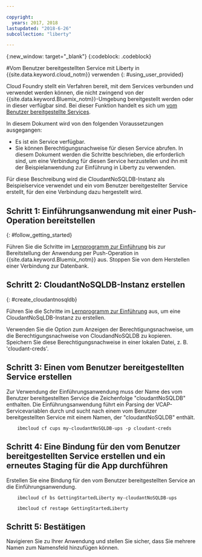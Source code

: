 ```yaml
---

copyright:
  years: 2017, 2018
lastupdated: "2018-6-26"
subcollection: "liberty"

---
```


{:new_window: target="_blank"}
{:codeblock: .codeblock}

#Vom Benutzer bereitgestellten Service mit Liberty in {{site.data.keyword.cloud_notm}} verwenden
{: #using_user_provided}

Cloud Foundry stellt ein Verfahren bereit, mit dem Services verbunden und verwendet werden können, die nicht zwingend von der
{{site.data.keyword.Bluemix_notm}}-Umgebung bereitgestellt werden oder in dieser verfügbar sind.
Bei dieser Funktion handelt es sich um [vom Benutzer bereitgestellte Services](https://docs.cloudfoundry.org/devguide/services/user-provided.html).

In diesem Dokument wird von den folgenden Voraussetzungen ausgegangen:
  * Es ist ein Service verfügbar.
  * Sie können Berechtigungsnachweise für diesen Service abrufen.
In diesem Dokument werden die Schritte beschrieben, die erforderlich sind, um eine Verbindung für diesen Service herzustellen
und ihn mit der Beispielanwendung zur Einführung in Liberty zu verwenden.

Für diese Beschreibung wird die CloudantNoSQLDB-Instanz als Beispielservice verwendet und
ein vom Benutzer bereitgestellter Service erstellt, für den eine Verbindung dazu hergestellt wird.

## Schritt 1: Einführungsanwendung mit einer Push-Operation bereitstellen
{: #follow_getting_started}

Führen Sie die Schritte im [Lernprogramm zur Einführung](/docs/runtimes/liberty/getting-started.html) bis zur Bereitstellung
der Anwendung per Push-Operation in {{site.data.keyword.Bluemix_notm}} aus.  Stoppen Sie von dem Herstellen einer Verbindung zur Datenbank.

## Schritt 2: CloudantNoSQLDB-Instanz erstellen
{: #create_cloudantnosqldb}

Führen Sie die Schritte im [Lernprogramm zur Einführung](/docs/runtimes/liberty/getting-started.html) aus,
um eine CloudantNoSqLDB-Instanz zu erstellen.

Verwenden Sie die Option zum Anzeigen der Berechtigungsnachweise, um die Berechtigungsnachweise von CloudandNoSQLDB zu kopieren. Speichern Sie diese Berechtigungsnachweise in einer lokalen Datei, z. B. 'cloudant-creds'.

## Schritt 3: Einen vom Benutzer bereitgestellten Service erstellen
Zur Verwendung der Einführungsanwendung muss der Name des
vom Benutzer bereitgestellten Service die Zeichenfolge
"cloudantNoSQLDB" enthalten.  Die Einführungsanwendung führt ein
Parsing der VCAP-Servicevariablen durch und sucht nach einem vom
Benutzer bereitgestellten Service mit einem Namen, der "cloudantNoSQLDB" enthält.

        ibmcloud cf cups my-cloudantNoSQLDB-ups -p cloudant-creds

## Schritt 4: Eine Bindung für den vom Benutzer bereitgestellten Service erstellen und ein erneutes Staging für die App durchführen
Erstellen Sie eine Bindung für den vom Benutzer bereitgestellten Service an die Einführungsanwendung.

        ibmcloud cf bs GettingStartedLiberty my-cloudantNoSQLDB-ups

        ibmcloud cf restage GettingStartedLiberty

## Schritt 5: Bestätigen
Navigieren Sie zu Ihrer Anwendung und stellen Sie sicher,
dass Sie mehrere Namen zum Namensfeld hinzufügen können.
